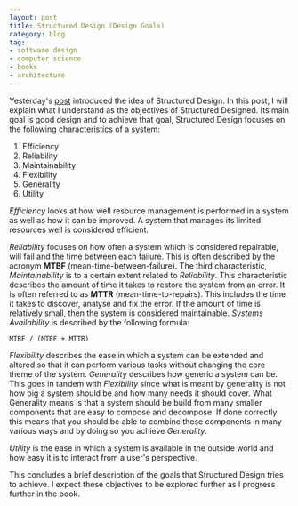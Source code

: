 ```yaml
---
layout: post
title: Structured Design (Design Goals)
category: blog
tag:
- software design
- computer science
- books
- architecture
---
```


Yesterday's [post](https://makisotman.com/structured-design-intro) introduced the idea of Structured Design. In this post, I will explain what I understand as the objectives of Structured Designed. Its main goal is good design and to achieve that goal, Structured Design focuses on the following characteristics of a system:

1. Efficiency
2. Reliability
3. Maintainability
4. Flexibility
5. Generality
6. Utility

*Efficiency* looks at how well resource management is performed in a system as well as how it can be improved. A system that manages its limited resources well is considered efficient.

*Reliability* focuses on how often a system which is considered repairable, will fail and the time between each failure. This is often described by the acronym **MTBF** (mean-time-between-failure). The third characteristic, *Maintainability* is to a certain extent related to *Reliability*. This characteristic describes the amount of time it takes to restore the system from an error. It is often referred to as **MTTR** (mean-time-to-repairs). This includes the time it takes to discover, analyse and fix the error. If the amount of time is relatively small, then the system is considered maintainable. *Systems Availability* is described by the following formula:

`MTBF / (MTBF + MTTR)`

*Flexibility* describes the ease in which a system can be extended and altered so that it can perform various tasks without changing the core theme of the system. *Generality* describes how generic a system can be. This goes in tandem with *Flexibility* since what is meant by generality is not how big a system should be and how many needs it should cover. What Generality means is that a system should be build from many smaller components that are easy to compose and decompose. If done correctly this means that you should be able to combine these components in many various ways and by doing so you achieve *Generality*.

*Utility* is the ease in which a system is available in the outside world and how easy it is to interact from a user's perspective.

This concludes a brief description of the goals that Structured Design tries to achieve. I expect these objectives to be explored further as I progress further in the book.
